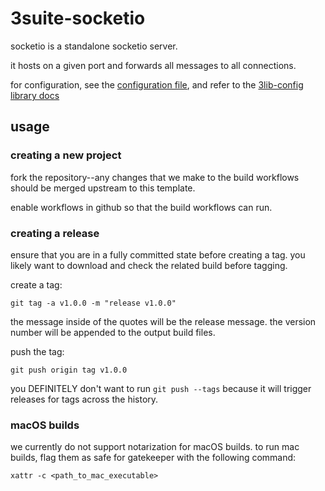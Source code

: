 # 3suite-socketio

socketio is a standalone socketio server.

it hosts on a given port and forwards all messages to all connections.

for configuration, see the [configuration file](./config.toml), and refer to the [3lib-config library docs](https://github.com/3sig/3lib-config)
## usage

### creating a new project

fork the repository--any changes that we make to the build workflows should be merged upstream to this template.

enable workflows in github so that the build workflows can run.

### creating a release

ensure that you are in a fully committed state before creating a tag.
you likely want to download and check the related build before tagging.

create a tag:

`git tag -a v1.0.0 -m "release v1.0.0"`

the message inside of the quotes will be the release message.
the version number will be appended to the output build files.

push the tag:

`git push origin tag v1.0.0`

you DEFINITELY don't want to run `git push --tags` because it will trigger releases for tags across the history.

### macOS builds

we currently do not support notarization for macOS builds.
to run mac builds, flag them as safe for gatekeeper with the following command:

`xattr -c <path_to_mac_executable>`
